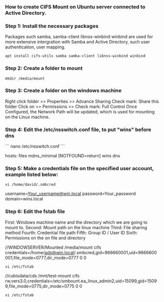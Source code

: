 <h3> How to create CIFS Mount on Ubuntu server connected to Active Directory. </h3>



<h3> Step 1: Install the necessary packages </h3>

Packages such samba, samba-client libnss-winbind winbind are used for more extensive intergration with Samba and Active Directory, such user authentication, user mapping.
```
apt install cifs-utils samba samba-client libnss-winbind winbind
```



<h3> Step 2: Create a folder to mount </h3>

```
mkdir /media/mount
```

<h3> Step 3: Create a folder on the windows machine </h3>

Right click folder >> Properties >> Advance Sharing
Check mark: Share this folder
Click on >> Permissions >> Check mark: Full Control
Once Configured, the Network Path will be updated, which is used for mounting on the Linux machine.


<h3> Step 4: Edit the /etc/nsswitch.conf file, to put "wins" before dns </h3>
```
nano /etc/nsswitch.conf
```

hosts: files mdns_minimal [NOTFOUND=return] wins dns


<h3> Step 5: Make a credentials file on the specified user account, example listed below:
</h3>

```
vi /home/david/.smbcred
```

username=Your_username@win.local
password=Your_password
domain=wins.local

<h3> Step 6: Edit the fstab file </h3>
First:  Windows machine name and the directory which we are going to mount to.
Second: Mount path on the linux machine
Third:  File sharing method
Fourth: Credential file path
Fifth:  Group ID / User ID 
Sixth:  Permissions on the on file and directory

//WINDOWSERVER/Mounted /media/mount cifs credentials=/home/ads@win.local/.smbcred,gid=966660001,uid=9666600001,file_mode=0777,dir_mode=0777 0 0

```
vi /etc/fstab
```


//cubisdata/cds /mnt/test-mount cifs	 rw,vers3.0,credentials=/etc/smbount.ea_linux_admin2,uid=15099,gid=15099,file_mode=0775,dir_mode=0775 0 0
```
vi /etc/fstab
```

